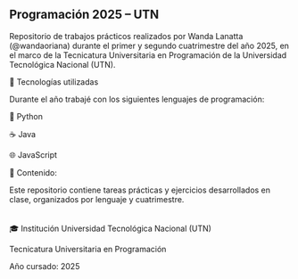 ## Programación 2025 – UTN

Repositorio de trabajos prácticos realizados por Wanda Lanatta (@wandaoriana) durante el primer y segundo cuatrimestre del año 2025, en el marco de la Tecnicatura Universitaria en Programación de la Universidad Tecnológica Nacional (UTN).

🧠 Tecnologías utilizadas

Durante el año trabajé con los siguientes lenguajes de programación:

🐍 Python

☕ Java

🌐 JavaScript

📂 Contenido:

Este repositorio contiene tareas prácticas y ejercicios desarrollados en clase, organizados por lenguaje y cuatrimestre. 
 
<p align="center">
  <img src="https://github.com/user-attachments/assets/2a8a649e-7346-49c0-b835-c4d0901eccd9" width="6O0px"/>
</p>

🎓 Institución
Universidad Tecnológica Nacional (UTN)

Tecnicatura Universitaria en Programación

Año cursado: 2025
